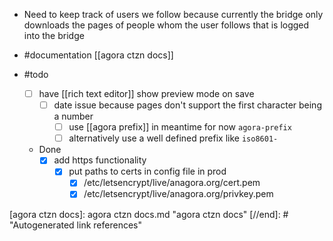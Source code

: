- Need to keep track of users we follow because currently the bridge only downloads the pages of people whom the user follows that is logged into the bridge
- #documentation  [[agora ctzn docs]]

- #todo
	-  [ ] have [[rich text editor]] show preview mode on save
		- [ ] date issue because pages don't support the first character being a number
			- [ ] use [[agora prefix]] in meantime for now `agora-prefix`
			- [ ] alternatively use a well defined prefix like `iso8601-`
	- Done
		- [x] add https functionality
			- [x] put paths to certs in config file in prod
				- [x] /etc/letsencrypt/live/anagora.org/cert.pem
				- [x] /etc/letsencrypt/live/anagora.org/privkey.pem

[//begin]: # "Autogenerated link references for markdown compatibility"
[agora ctzn docs]: agora ctzn docs.md "agora ctzn docs"
[//end]: # "Autogenerated link references"

